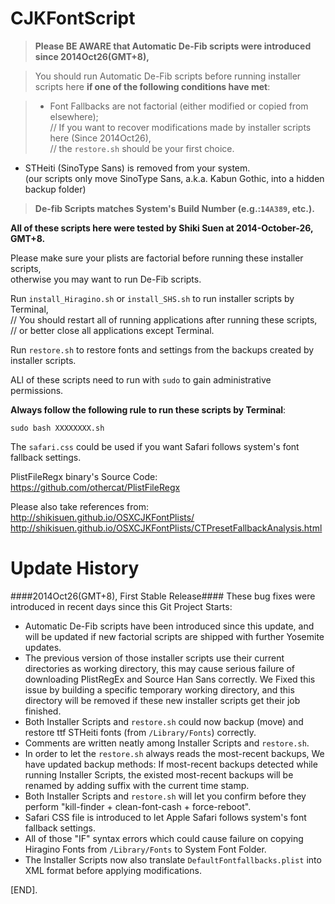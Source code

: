 CJKFontScript
=============

> <b>Please BE AWARE that Automatic De-Fib scripts were introduced since 2014Oct26(GMT+8),</b>

> You should run Automatic De-Fib scripts before running installer scripts here <b>if one of the following conditions have met</b>:

> - Font Fallbacks are not factorial (either modified or copied from elsewhere);<br>
> // If you want to recover modifications made by installer scripts here (Since 2014Oct26),<br>// the `restore.sh` should be your first choice.
- STHeiti (SinoType Sans) is removed from your system.<br>(our scripts only move SinoType Sans, a.k.a. Kabun Gothic, into a hidden backup folder)

> <b>De-fib Scripts matches System's Build Number (e.g.:`14A389`, etc.).</b>



<b>All of these scripts here were tested by Shiki Suen at 2014-October-26, GMT+8.</b>

Please make sure your plists are factorial before running these installer scripts,<br> otherwise you may want to run De-Fib scripts.

Run `install_Hiragino.sh`	or `install_SHS.sh` to run installer scripts by Terminal,<br>
// You should restart all of running applications after running these scripts,<br>
// or better close all applications except Terminal.

Run `restore.sh` to restore fonts and settings from the backups created by installer scripts.

ALl of these scripts need to run with `sudo` to gain administrative permissions.

<b>Always follow the following rule to run these scripts by Terminal</b>:
<pre><code>sudo bash XXXXXXXX.sh</code></pre>

The `safari.css` could be used if you want Safari follows system's font fallback settings.

PlistFileRegx binary's Source Code: <https://github.com/othercat/PlistFileRegx>


Please also take references from:<br><http://shikisuen.github.io/OSXCJKFontPlists/><br><http://shikisuen.github.io/OSXCJKFontPlists/CTPresetFallbackAnalysis.html>

Update History
=============
####2014Oct26(GMT+8), First Stable Release####
These bug fixes were introduced in recent days since this Git Project Starts:

- Automatic De-Fib scripts have been introduced since this update, and will be updated if new factorial scripts are shipped with further Yosemite updates.
- The previous version of those installer scripts use their current
directories as working directory, this may cause serious failure of downloading PlistRegEx and Source Han Sans correctly. We Fixed this issue by building a specific temporary working directory, and this directory will be removed if these new installer scripts
get their job finished.
- Both Installer Scripts and `restore.sh` could now backup (move) and restore ttf STHeiti fonts (from `/Library/Fonts`) correctly.
- Comments are written neatly among Installer Scripts and `restore.sh`.
- In order to let the `restore.sh` always reads the most-recent backups, We have updated backup methods: If most-recent backups detected while running Installer Scripts, the existed most-recent backups will be renamed by adding suffix with the current time stamp.
- Both Installer Scripts and `restore.sh` will let you confirm before they perform "kill-finder + clean-font-cash + force-reboot".
- Safari CSS file is introduced to let Apple Safari follows system's font fallback settings.
- All of those "IF" syntax errors which could cause failure on copying Hiragino Fonts from `/Library/Fonts` to System Font Folder.
- The Installer Scripts now also translate `DefaultFontfallbacks.plist` into XML format before applying modifications.

[END].
